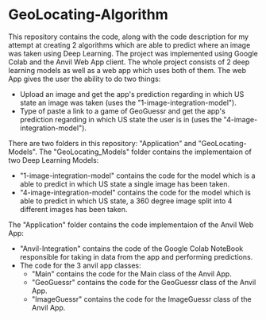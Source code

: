 # GeoLocating-Algorithm
This repository contains the code, along with the code description for my attempt at creating 2 algorithms which are able to predict where an image was taken using Deep Learning.
The project was implemented using Google Colab and the Anvil Web App client.
The whole project consists of 2 deep learning models as well as a web app which uses both of them. The web App gives the user the ability to do two things:
- Upload an image and get the app's prediction regarding in which US state an image was taken (uses the "1-image-integration-model").
- Type of paste a link to a game of GeoGuessr and get the app's prediction regarding in which US state the user is in (uses the "4-image-integration-model").

There are two folders in this repository: "Application" and "GeoLocating-Models".
The "GeoLocating_Models" folder contains the implementaion of two Deep Learning Models:
- "1-image-integration-model" contains the code for the model which is a able to predict in which US state a single image has been taken.
- "4-image-integration-model" contains the code for the model which is able to predict in which US state, a 360 degree image split into 4 different images has been taken.

The "Application" folder contains the code implementaion of the Anvil Web App:
- "Anvil-Integration" contains the code of the Google Colab NoteBook responsible for taking in data from the app and performing predictions.
- The code for the 3 anvil app classes:
  - "Main" contains the code for the Main class of the Anvil App.
  - "GeoGuessr" contains the code for the GeoGuessr class of the Anvil App.
  - "ImageGuessr" contains the code for the ImageGuessr class of the Anvil App.
